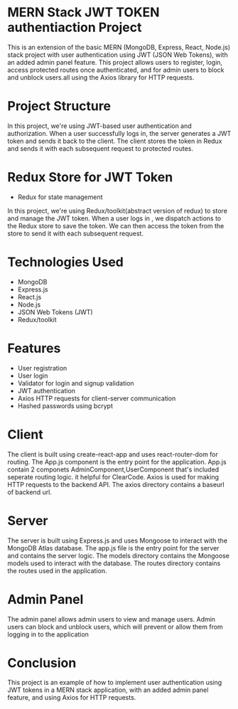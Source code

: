 # MERN Stack JWT TOKEN authentiaction Project 

This is an extension of the basic MERN (MongoDB, Express, React, Node.js) stack project with user authentication using JWT (JSON Web Tokens),
with an added admin panel feature. This project allows users to register, login, access protected routes once authenticated, 
and for admin users to block and unblock users.all using the Axios library for HTTP requests.


# Project Structure

In this project, we're using JWT-based user authentication and authorization. When a user successfully logs in, the server generates a JWT token and sends it back to the client.
The client stores the token in Redux and sends it with each subsequent request to protected routes.


# Redux Store for JWT Token

* Redux for state management

In this project, we're using Redux/toolkit(abstract version of redux) to store and manage the JWT token. When a user logs in , we dispatch actions to the Redux store to save the token.
We can then access the token from the store to send it with each subsequent request.

# Technologies Used

* MongoDB 
* Express.js
* React.js
* Node.js
* JSON Web Tokens (JWT)
* Redux/toolkit

# Features

* User registration
* User login
* Validator for login and signup validation
* JWT authentication
* Axios HTTP requests for client-server communication
* Hashed passwords using bcrypt


# Client

The client is built using create-react-app and uses react-router-dom for routing. The App.js component is the entry point for the application.
App.js contain 2 componets AdminComponent,UserComponent that's included seperate routing logic. it helpful for ClearCode.
Axios is used for making HTTP requests to the backend API. The axios directory contains a baseurl of backend url.

# Server
The server is built using Express.js and uses Mongoose to interact with the MongoDB Atlas database. The app.js file is the entry point for the server and contains the server logic.
The models directory contains the Mongoose models used to interact with the database. The routes directory contains the routes used in the application.

# Admin Panel
The admin panel allows admin users to view and manage users. Admin users can block and unblock users, which will prevent or allow them from logging in to the application

# Conclusion
This project is an example of how to implement user authentication using JWT tokens in a MERN stack application, with an added admin panel feature, and using Axios for HTTP requests.
